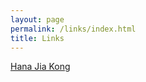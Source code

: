 ```yaml
---
layout: page
permalink: /links/index.html
title: Links
---
```


[Hana Jia Kong](https://hanajiakong.github.io/)

<br>
























































  <br>      
